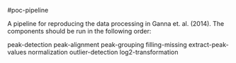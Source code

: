 #poc-pipeline

A pipeline for reproducing the data processing in Ganna et. al. (2014). The components should be run in the following order:

peak-detection
peak-alignment
peak-grouping
filling-missing
extract-peak-values
normalization
outlier-detection
log2-transformation
